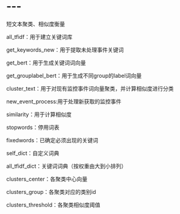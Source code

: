 # ---
短文本聚类、相似度衡量

all_tfidf：用于建立关键词库

get_keywords_new：用于提取未处理事件关键词

get_bert：用于生成关键词词向量

get_grouplabel_bert：用于生成不同group的label词向量

cluster_text：用于对现有监控事件词向量聚类，并计算相似度进行分类

new_event_process:用于处理新获取的监控事件

similarity：用于计算相似度

stopwords：停用词表

fixedwords：已确定必须出现的关键词

self_dict：自定义词典

all_tfidf_dict：关键词词典（按权重由大到小排列）

clusters_center：各聚类中心向量

clusters_group：各聚类对应的类别id

clusters_threshold：各聚类相似度阈值
